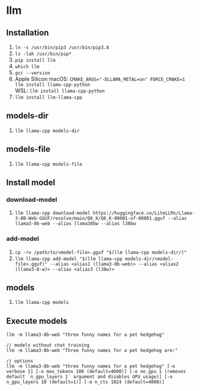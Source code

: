 # llm

## Installation

1. `ln -s /usr/bin/pip3 /usr/bin/pip3.8`
2. `ls -lah /usr/bin/pip*`
3. `pip install llm`
4. `which llm`
5. `gcc --version`
6. Apple Silicon macOS: `CMAKE_ARGS="-DLLAMA_METAL=on" FORCE_CMAKE=1 llm install llama-cpp-python`<br />
   WSL: `llm install llama-cpp-python`
7. `llm install llm-llama-cpp`

## models-dir

1. `llm llama-cpp models-dir`

## models-file

1. `llm llama-cpp models-file`

## Install model

### download-model

1. `llm llama-cpp download-model https://huggingface.co/LiteLLMs/Llama-3-8B-Web-GGUF/resolve/main/Q6_K/Q6_K-00001-of-00001.gguf --alias llama3-8b-web --alias llama38bw --alias l38bw`

### add-model

1. `cp -rv /path/to/<model-file>.gguf "$(llm llama-cpp models-dir/)"`
2. `llm llama-cpp add-model "$(llm llama-cpp models-dir/<model-file>.gguf)" --alias <alias1 (llama3-8b-web)> --alias <alias2 (llama3-8-w)> --alias <alias3 (l38w)>`

## models

1. `llm llama-cpp models`

## Execute models

```
llm -m llama3-8b-web "three funny names for a pet hedgehog"

// models without chat training
llm -m llama3-8b-web "Three funny names for a pet hedgehog are:"

// options
llm -m llama3-8b-web "three funny names for a pet hedgehog" [-o verbose 1] [-o max_tokens 100 (default=4000)] [-o no_gpu 1 (removes default `n_gpu_layers 1` argument and disables GPU usage)] [-o n_gpu_layers 10 (default=1)] [-o n_ctx 1024 (default=4000)]
```
